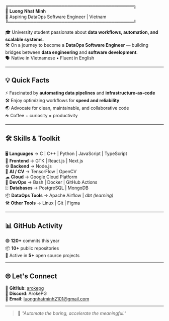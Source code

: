 ╔════════════════════════════════════════╗  
   👋  𝐋𝐮𝐨𝐧𝐠 𝐍𝐡𝐚𝐭 𝐌𝐢𝐧𝐡  
   🎯 Aspiring DataOps Software Engineer | Vietnam  
╚════════════════════════════════════════╝  

🎓 University student passionate about **data workflows, automation, and scalable systems**.  
🛠 On a journey to become a **DataOps Software Engineer** — building bridges between **data engineering** and **software development**.  
🗣 Native in Vietnamese • Fluent in English  

---

## 💡 Quick Facts
⚡ Fascinated by **automating data pipelines** and **infrastructure-as-code**  
🛠 Enjoy optimizing workflows for **speed and reliability**  
🌏 Advocate for clean, maintainable, and collaborative code  
☕ Coffee + curiosity = productivity  

---

## 🛠 Skills & Toolkit

🖥 **Languages** → C | C++ | Python | JavaScript | TypeScript  
🎨 **Frontend** → GTK | React.js | Next.js  
⚙ **Backend** → Node.js  
🧠 **AI / CV** → TensorFlow | OpenCV  
☁ **Cloud** → Google Cloud Platform  
🔧 **DevOps** → Bash | Docker | GitHub Actions  
🗄 **Databases** → PostgreSQL | MongoDB  
📦 **DataOps Tools** → Apache Airflow | dbt *(learning)*  
🛠 **Other Tools** → Linux | Git | Figma

---

## 📊 GitHub Activity
🟢 **120+** commits this year  
📦 **10+** public repositories  
💬 Active in **5+** open source projects  

---

## 🌐 Let's Connect
📂 **GitHub**: [arokepg](https://github.com/arokepg)  
💬 **Discord**: ArokePG  
📧 **Email**: luongnhatminh2101@gmail.com  

---

> 🧠 *"Automate the boring, accelerate the meaningful."*
